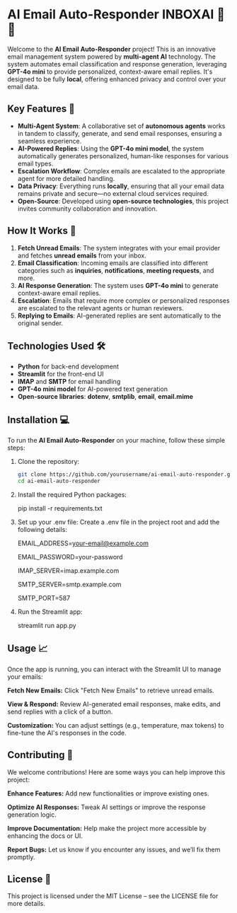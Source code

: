 # AI Email Auto-Responder **INBOXAI** 📧🤖

Welcome to the **AI Email Auto-Responder** project! This is an innovative email management system powered by **multi-agent AI** technology. The system automates email classification and response generation, leveraging **GPT-4o mini** to provide personalized, context-aware email replies. It's designed to be fully **local**, offering enhanced privacy and control over your email data.

## Key Features 🚀

- **Multi-Agent System**: A collaborative set of **autonomous agents** works in tandem to classify, generate, and send email responses, ensuring a seamless experience.
- **AI-Powered Replies**: Using the **GPT-4o mini model**, the system automatically generates personalized, human-like responses for various email types.
- **Escalation Workflow**: Complex emails are escalated to the appropriate agent for more detailed handling.
- **Data Privacy**: Everything runs **locally**, ensuring that all your email data remains private and secure—no external cloud services required.
- **Open-Source**: Developed using **open-source technologies**, this project invites community collaboration and innovation.

## How It Works 🔧

1. **Fetch Unread Emails**: The system integrates with your email provider and fetches **unread emails** from your inbox.
2. **Email Classification**: Incoming emails are classified into different categories such as **inquiries**, **notifications**, **meeting requests**, and more.
3. **AI Response Generation**: The system uses **GPT-4o mini** to generate context-aware email replies.
4. **Escalation**: Emails that require more complex or personalized responses are escalated to the relevant agents or human reviewers.
5. **Replying to Emails**: AI-generated replies are sent automatically to the original sender.

## Technologies Used 🛠️

- **Python** for back-end development
- **Streamlit** for the front-end UI
- **IMAP** and **SMTP** for email handling
- **GPT-4o mini model** for AI-powered text generation
- **Open-source libraries**: **dotenv**, **smtplib**, **email**, **email.mime**

## Installation 💻

To run the **AI Email Auto-Responder** on your machine, follow these simple steps:

1. Clone the repository:
   ```bash
   git clone https://github.com/yourusername/ai-email-auto-responder.git
   cd ai-email-auto-responder

2. Install the required Python packages:
   
   pip install -r requirements.txt

3. Set up your .env file: Create a .env file in the project root and add the following details:
   
   EMAIL_ADDRESS=your-email@example.com
   
   EMAIL_PASSWORD=your-password
   
   IMAP_SERVER=imap.example.com
   
   SMTP_SERVER=smtp.example.com
   
   SMTP_PORT=587

4. Run the Streamlit app:
  
   streamlit run app.py



##  Usage 📈

Once the app is running, you can interact with the Streamlit UI to manage your emails:

**Fetch New Emails:** Click "Fetch New Emails" to retrieve unread emails.

**View & Respond:** Review AI-generated email responses, make edits, and send replies with a click of a button.

**Customization:** You can adjust settings (e.g., temperature, max tokens) to fine-tune the AI's responses in the code.

## Contributing 🤝

We welcome contributions! Here are some ways you can help improve this project:

**Enhance Features:** Add new functionalities or improve existing ones.

**Optimize AI Responses:** Tweak AI settings or improve the response generation logic.

**Improve Documentation:** Help make the project more accessible by enhancing the docs or UI.

**Report Bugs:** Let us know if you encounter any issues, and we’ll fix them promptly.

## License 📄

This project is licensed under the MIT License – see the LICENSE file for more details.


